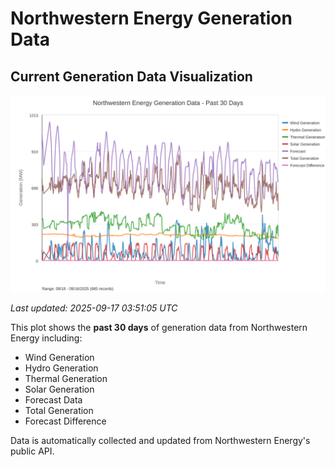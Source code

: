 # Northwestern Energy Generation Data

## Current Generation Data Visualization

![Northwestern Energy Generation Data](images/nwe_generation_plot.svg)

*Last updated: 2025-09-17 03:51:05 UTC*

This plot shows the **past 30 days** of generation data from Northwestern Energy including:
- Wind Generation
- Hydro Generation  
- Thermal Generation
- Solar Generation
- Forecast Data
- Total Generation
- Forecast Difference

Data is automatically collected and updated from Northwestern Energy's public API.

